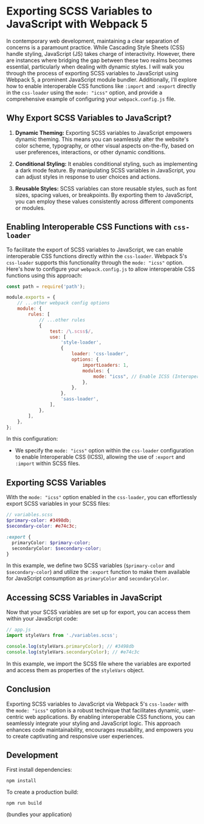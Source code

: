 # Exporting SCSS Variables to JavaScript with Webpack 5

In contemporary web development, maintaining a clear separation of concerns is a paramount practice. While Cascading
Style Sheets (CSS) handle styling, JavaScript (JS) takes charge of interactivity. However, there are instances where
bridging the gap between these two realms becomes essential, particularly when dealing with dynamic styles. I
will walk you through the process of exporting SCSS variables to JavaScript using Webpack 5, a prominent JavaScript
module bundler. Additionally, I'll explore how to enable interoperable CSS functions like `:import` and `:export`
directly in the `css-loader` using the `mode: "icss"` option, and provide a comprehensive example of configuring
your `webpack.config.js` file.

## Why Export SCSS Variables to JavaScript?

1. **Dynamic Theming:** Exporting SCSS variables to JavaScript empowers dynamic theming. This means you can seamlessly
   alter the website's color scheme, typography, or other visual aspects on-the-fly, based on user preferences,
   interactions, or other dynamic conditions.

2. **Conditional Styling:** It enables conditional styling, such as implementing a dark mode feature. By manipulating
   SCSS variables in JavaScript, you can adjust styles in response to user choices and actions.

3. **Reusable Styles:** SCSS variables can store reusable styles, such as font sizes, spacing values, or breakpoints. By
   exporting them to JavaScript, you can employ these values consistently across different components or modules.

## Enabling Interoperable CSS Functions with `css-loader`

To facilitate the export of SCSS variables to JavaScript, we can enable interoperable CSS functions directly within
the `css-loader`. Webpack 5's `css-loader` supports this functionality through the `mode: "icss"` option. Here's how to
configure your `webpack.config.js` to allow interoperable CSS functions using this approach:

```javascript
const path = require('path');

module.exports = {
    // ...other webpack config options
    module: {
        rules: [
            // ...other rules
            {
                test: /\.scss$/,
                use: [
                    'style-loader',
                    {
                        loader: 'css-loader',
                        options: {
                            importLoaders: 1,
                            modules: {
                                mode: "icss", // Enable ICSS (Interoperable CSS)
                            },
                        },
                    },
                    'sass-loader',
                ],
            },
        ],
    },
};
```

In this configuration:

- We specify the `mode: "icss"` option within the `css-loader` configuration to enable Interoperable CSS (ICSS),
  allowing the use of `:export` and `:import` within SCSS files.

## Exporting SCSS Variables

With the `mode: "icss"` option enabled in the `css-loader`, you can effortlessly export SCSS variables in your SCSS
files:

```scss
// variables.scss
$primary-color: #3498db;
$secondary-color: #e74c3c;

:export {
  primaryColor: $primary-color;
  secondaryColor: $secondary-color;
}
```

In this example, we define two SCSS variables (`$primary-color` and `$secondary-color`) and utilize the `:export`
function to make them available for JavaScript consumption as `primaryColor` and `secondaryColor`.

## Accessing SCSS Variables in JavaScript

Now that your SCSS variables are set up for export, you can access them within your JavaScript code:

```javascript
// app.js
import styleVars from './variables.scss';

console.log(styleVars.primaryColor); // #3498db
console.log(styleVars.secondaryColor); // #e74c3c
```

In this example, we import the SCSS file where the variables are exported and access them as properties of
the `styleVars` object.

## Conclusion

Exporting SCSS variables to JavaScript via Webpack 5's `css-loader` with the `mode: "icss"` option is a robust technique
that facilitates dynamic, user-centric web applications. By enabling interoperable CSS functions, you can seamlessly
integrate your styling and JavaScript logic. This approach enhances code maintainability, encourages reusability, and
empowers you to create captivating and responsive user experiences.

## Development

First install dependencies:

```
npm install
```

To create a production build:

```
npm run build
```

(bundles your application)
